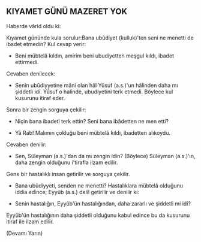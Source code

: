 ## KIYAMET GÜNÜ MAZERET YOK

Haberde vârid oldu ki:

Kıyamet gününde kula sorulur:Bana ubûdiyet (kulluk)'ten seni ne menetti de ibadet etmedin? Kul cevap verir:

- Beni mübtelâ kıldın, amirim beni ubudiyetten meşgul kıldı, ibadet ettirmedi.

Cevaben denilecek:

- Senin ubûdiyyetine mâni olan hâl Yûsuf (a.s.)'un hâlinden daha mı şiddetli idi. Yûsuf o halinde, ubudiyetini terk etmedi. Böylece kul kusurunu itiraf eder.

Sonra bir zengin sorguya çekilir:

- Niçin bana ibadeti terk ettin? Seni bana ibâdetten ne men etti?

- Yâ Rab! Malımın çokluğu beni mübtelâ kıldı, iba­detten alıkoydu.

Cevaben denilir:

- Sen, Süleyman (a.s.)'dan da mı zengin idin? (Böylece) Süleyman (a.s.)'ın, daha zengin olduğunu i'tirafla ilzam edilir.

Gene bir hastalıklı insan getirilir ve sorguya çekilir.

- Bana ubûdiyyeti, senden ne menetti? Hastalıklara mübtelâ olduğunu iddia edince; Eyyûb (a.s.) delil getirilir ve denilir ki:

- Senin hastalığın, Eyyûb'ün hastalığından, daha za­rarlı ve şiddetli mi idi?

Eyyûb'ün hastalığının daha şiddetli olduğunu kabul edince bu da kusurunu itiraf ile ilzam edilir.

(Devamı Yarın)
